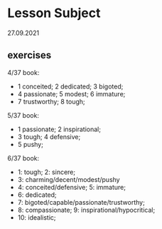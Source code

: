 # Lesson Subject

27.09.2021

## exercises

4/37 book:

- 1 conceited; 2 dedicated; 3 bigoted;
- 4 passionate; 5 modest; 6 immature;
- 7 trustworthy; 8 tough;

5/37 book:

- 1 passionate; 2 inspirational;
- 3 tough; 4 defensive;
- 5 pushy;

6/37 book:

- 1: tough; 2: sincere;
- 3: charming/decent/modest/pushy
- 4: conceited/defensive; 5: immature;
- 6: dedicated;
- 7: bigoted/capable/passionate/trustworthy;
- 8: compassionate; 9: inspirational/hypocritical;
- 10: idealistic;

